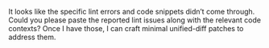 It looks like the specific lint errors and code snippets didn’t come through. Could you please paste the reported lint issues along with the relevant code contexts? Once I have those, I can craft minimal unified-diff patches to address them.